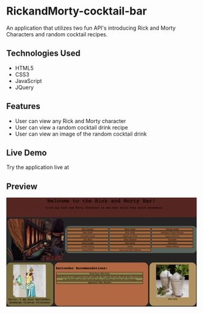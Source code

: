 # RickandMorty-cocktail-bar
An application that utilizes two fun API's introducing Rick and Morty Characters and random cocktail recipes.

## Technologies Used
* HTML5
* CSS3
* JavaScript
* JQuery

## Features
* User can view any Rick and Morty character
* User can view a random cocktail drink recipe
* User can view an image of the random cocktail drink

## Live Demo
Try the application live at

## Preview
![Rick and Morty Bar Website](images/frontend.png)
